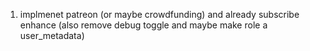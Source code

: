 
1.  implmenet patreon (or maybe crowdfunding) and already subscribe enhance (also remove debug toggle and maybe make role a user_metadata)